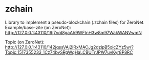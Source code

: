 # zchain 

Library to implement a pseudo-blockchain (.zchain files) for ZeroNet.
Example/base-zite (on ZeroNet): http://127.0.0.1:43110/19j7vqt8gaAh9WFtnH3w8m97WakWANVwmN

Topic (on ZeroNet): http://127.0.0.1:43110/142jqssVAj2iRxMACJg2dzipB5oicZYz5w/?Topic:1517355233_1Cz74bvSRgWqHaLCBUTrJPW7uvKyr8P8RC
